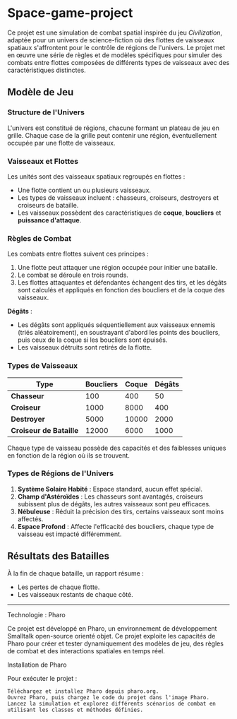 # Space-game-project

Ce projet est une simulation de combat spatial inspirée du jeu *Civilization*, adaptée pour un univers de science-fiction où des flottes de vaisseaux spatiaux s'affrontent pour le contrôle de régions de l'univers. Le projet met en œuvre une série de règles et de modèles spécifiques pour simuler des combats entre flottes composées de différents types de vaisseaux avec des caractéristiques distinctes.

## Modèle de Jeu

### Structure de l'Univers
L'univers est constitué de régions, chacune formant un plateau de jeu en grille. Chaque case de la grille peut contenir une région, éventuellement occupée par une flotte de vaisseaux.

### Vaisseaux et Flottes
Les unités sont des vaisseaux spatiaux regroupés en flottes :
- Une flotte contient un ou plusieurs vaisseaux.
- Les types de vaisseaux incluent : chasseurs, croiseurs, destroyers et croiseurs de bataille.
- Les vaisseaux possèdent des caractéristiques de **coque**, **boucliers** et **puissance d'attaque**.

### Règles de Combat
Les combats entre flottes suivent ces principes :
1. Une flotte peut attaquer une région occupée pour initier une bataille.
2. Le combat se déroule en trois rounds.
3. Les flottes attaquantes et défendantes échangent des tirs, et les dégâts sont calculés et appliqués en fonction des boucliers et de la coque des vaisseaux.

**Dégâts** :
- Les dégâts sont appliqués séquentiellement aux vaisseaux ennemis (triés aléatoirement), en soustrayant d'abord les points des boucliers, puis ceux de la coque si les boucliers sont épuisés.
- Les vaisseaux détruits sont retirés de la flotte.

### Types de Vaisseaux

| Type         | Boucliers | Coque | Dégâts |
|--------------|-----------|-------|--------|
| **Chasseur**      | 100       | 400   | 50     |
| **Croiseur**      | 1000      | 8000  | 400    |
| **Destroyer**     | 5000      | 10000 | 2000   |
| **Croiseur de Bataille** | 12000 | 6000 | 1000 |

Chaque type de vaisseau possède des capacités et des faiblesses uniques en fonction de la région où ils se trouvent.

### Types de Régions de l'Univers

1. **Système Solaire Habité** : Espace standard, aucun effet spécial.
2. **Champ d'Astéroïdes** : Les chasseurs sont avantagés, croiseurs subissent plus de dégâts, les autres vaisseaux sont peu efficaces.
3. **Nébuleuse** : Réduit la précision des tirs, certains vaisseaux sont moins affectés.
4. **Espace Profond** : Affecte l'efficacité des boucliers, chaque type de vaisseau est impacté différemment.

## Résultats des Batailles

À la fin de chaque bataille, un rapport résume :
- Les pertes de chaque flotte.
- Les vaisseaux restants de chaque côté.
---

Technologie : Pharo

Ce projet est développé en Pharo, un environnement de développement Smalltalk open-source orienté objet. Ce projet exploite les capacités de Pharo pour créer et tester dynamiquement des modèles de jeu, des règles de combat et des interactions spatiales en temps réel.

Installation de Pharo

Pour exécuter le projet :

    Téléchargez et installez Pharo depuis pharo.org.
    Ouvrez Pharo, puis chargez le code du projet dans l'image Pharo.
    Lancez la simulation et explorez différents scénarios de combat en utilisant les classes et méthodes définies.

